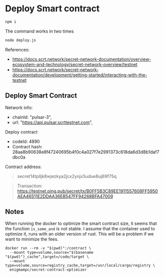 
# Deploy Smart contract

```bash
npm i
```

The command works in two times

```bash
node deploy.js
```


References:
- https://docs.scrt.network/secret-network-documentation/overview-ecosystem-and-technology/secret-network-overview/testnet
- https://docs.scrt.network/secret-network-documentation/development/getting-started/interacting-with-the-testnet


## Deploy Smart Contract

Network info:
- chainId: "pulsar-3",
- url: "https://api.pulsar.scrttestnet.com",
  
Deploy contract
- codeId:  4890
- Contract hash: 28aa8b90638e8f47240695b4f0c4a027f7e2991373c618da6d3d8b1daf7dbc0a

Contract address:
> secret14tplljk8wjezkya2jcx2ynjx5udue8uj69f75q

> Transaction: https://testnet.ping.pub/secret/tx/B0FF5B3C89EE1911557608FF5950AEA46511E2DDAA36EB547FF94268BFA47009

## Notes

When running the docker to optimize the smart contract size, it seems that the function `is_some_and` is not stable. I assume that the container used to optimize it, runs with an older version of rust. 
This will be a problem if we want to minimize the fees.

```
docker run --rm -v "$(pwd)":/contract \
  --mount type=volume,source="$(basename "$(pwd)")_cache",target=/code/target \
  --mount type=volume,source=registry_cache,target=/usr/local/cargo/registry \
  enigmampc/secret-contract-optimizer  
```